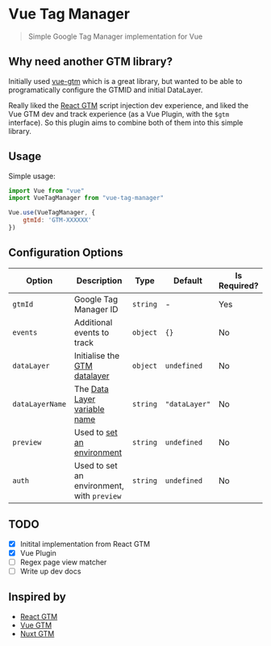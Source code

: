 # Vue Tag Manager

> Simple Google Tag Manager implementation for Vue

## Why need another GTM library?

Initially used [vue-gtm](https://github.com/mib200/vue-gtm) which is a great library, but wanted to be able to programatically configure the GTMID and initial DataLayer.

Really liked the [React GTM](https://github.com/alinemorelli/react-gtm) script injection dev experience, and liked the Vue GTM dev and track experience (as a Vue Plugin, with the `$gtm` interface). So this plugin aims to combine both of them into this simple library.

## Usage

Simple usage:

```js
import Vue from "vue"
import VueTagManager from "vue-tag-manager"

Vue.use(VueTagManager, {
    gtmId: 'GTM-XXXXXX'
})
```

## Configuration Options

| Option          | Description                                                                                  | Type     | Default       | Is Required? |
| --------------- | -------------------------------------------------------------------------------------------- | -------- | ------------- | ------------ |
| `gtmId`         | Google Tag Manager ID                                                                        | `string` | -             | Yes          |
| `events`        | Additional events to track                                                                   | `object` | `{}`          | No           |
| `dataLayer`     | Initialise the [GTM datalayer](https://developers.google.com/tag-manager/devguide#datalayer) | `object` | `undefined`   | No           |
| `dataLayerName` | The [Data Layer variable name](https://developers.google.com/tag-manager/devguide#renaming)  | `string` | `"dataLayer"` | No           |
| `preview`       | Used to [set an environment](https://support.google.com/tagmanager/answer/6311518?hl=en)     | `string` | `undefined`   | No           |
| `auth`          | Used to set an environment, with `preview`                                                   | `string` | `undefined`   | No           |


## TODO

- [x] Initital implementation from React GTM
- [x] Vue Plugin
- [ ] Regex page view matcher
- [ ] Write up dev docs

## Inspired by

- [React GTM](https://github.com/alinemorelli/react-gtm)
- [Vue GTM](https://github.com/mib200/vue-gtm)
- [Nuxt GTM](https://github.com/nuxt-community/modules/tree/master/packages/google-tag-manager)